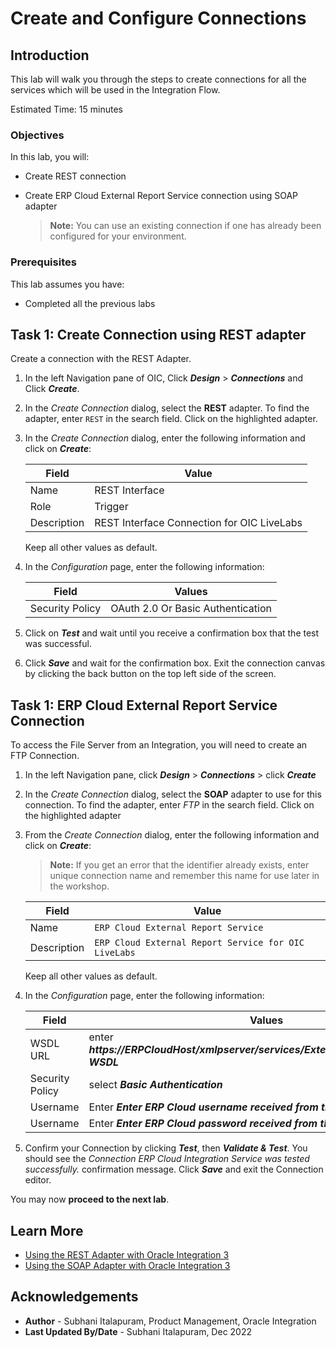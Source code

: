 # Create and Configure Connections

## Introduction


This lab will walk you through the steps to create connections for all the services which will be used in the Integration Flow.

Estimated Time: 15 minutes

### Objectives
In this lab, you will:
- Create REST connection
- Create ERP Cloud External Report Service connection using SOAP adapter

    > **Note:**  You can use an existing connection if one has already been configured for your environment.

### Prerequisites
This lab assumes you have:
- Completed all the previous labs


##	Task	1: Create Connection using REST adapter
Create a connection with the REST Adapter.

1. In the left Navigation pane of OIC, Click ***Design*** &gt; ***Connections*** and Click ***Create***.
2. In the *Create Connection* dialog, select the **REST** adapter. To find the adapter, enter `REST` in the search field. Click on the highlighted adapter.
3. In the *Create Connection* dialog, enter the following information and click on ***Create***:

    | **Field**        | **Value**          |       
    | --- | ----------- |
    | Name         | REST Interface     |
    | Role         | Trigger       |
    | Description  | REST Interface Connection for OIC LiveLabs |

    Keep all other values as default.

4. In the *Configuration* page, enter the following information:

    | **Field**  | **Values** |
    |---|---|
    |Security Policy | OAuth 2.0 Or Basic Authentication |

5. Click on ***Test***  and wait until you receive a confirmation box that the test was successful.
6. Click ***Save*** and wait for the confirmation box. Exit the connection canvas by clicking the back button on the top left side of the screen.


## Task 1: ERP Cloud External Report Service Connection

To access the File Server from an Integration, you will need to create an FTP Connection.  

1. In the left Navigation pane, click ***Design*** &gt; ***Connections*** &gt; click ***Create***
2. In the *Create Connection* dialog, select the **SOAP** adapter to use for this connection. To find the adapter, enter *FTP* in the search field. Click on the highlighted adapter
3. From the *Create Connection* dialog, enter the following information and click on ***Create***:

    > **Note:**  If you get an error that the identifier already exists, enter unique connection name and remember this name for use later in the workshop.

    | **Field**        | **Value**          |       
    | --- | ----------- |
    | Name         | `ERP Cloud External Report Service`       |
    | Description  | `ERP Cloud External Report Service for OIC LiveLabs` |

    Keep all other values as default.

4. In the *Configuration* page, enter the following information:

    | **Field**  | **Values** |
    |---|---|
    |WSDL URL | enter ***https://ERPCloudHost/xmlpserver/services/ExternalReportWSSService?WSDL*** |
    |Security Policy | select ***Basic Authentication*** |
    |Username | Enter ***Enter ERP Cloud username received from the instructor*** |
    |Username | Enter ***Enter ERP Cloud password received from the instructor*** |


5. Confirm your Connection by clicking ***Test***, then ***Validate & Test***. You should see the *Connection ERP Cloud Integration Service was tested successfully.* confirmation message. Click ***Save*** and exit the Connection editor.

You may now **proceed to the next lab**.

## Learn More

* [Using the REST Adapter with Oracle Integration 3](https://docs.oracle.com/en/cloud/paas/application-integration/rest-adapter/index.html)
* [Using the SOAP Adapter with Oracle Integration 3](https://docs.oracle.com/en/cloud/paas/application-integration/soap-adapter/index.html)

## Acknowledgements
* **Author** - Subhani Italapuram, Product Management, Oracle Integration
* **Last Updated By/Date** - Subhani Italapuram, Dec 2022
